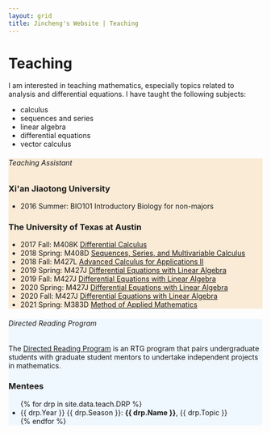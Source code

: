 ```yaml
---
layout: grid
title: Jincheng's Website | Teaching
---
```


<div class="content" markdown="1">

# Teaching

I am interested in teaching mathematics, especially topics related to analysis and differential equations. I have taught the following subjects:

* calculus
* sequences and series
* linear algebra
* differential equations
* vector calculus

</div>

<div style="background-color:antiquewhite">
<div class="content" markdown="1">

###### Teaching Assistant

### Xi'an Jiaotong University

- 2016 Summer: BIO101 Introductory Biology for non-majors

### The University of Texas at Austin

- 2017 Fall: M408K [Differential Calculus](2017/m408k)
- 2018 Spring: M408D [Sequences, Series, and Multivariable Calculus](2018/m408d)
- 2018 Fall: M427L [Advanced Calculus for Applications II](2018/m427l)
- 2019 Spring: M427J [Differential Equations with Linear Algebra](2019/m427j)
- 2019 Fall: M427J [Differential Equations with Linear Algebra](2019/m427j-2)
- 2020 Spring: M427J [Differential Equations with Linear Algebra](2020/m427j)
- 2020 Fall: M427J [Differential Equations with Linear Algebra](2020/m427j-2)
- 2021 Spring: M383D [Method of Applied Mathematics](2021/m383d)

</div>
</div>

<div style="background-color:aliceblue">
<div class="content" markdown="1">

###### Directed Reading Program

The [Directed Reading Program](https://web.ma.utexas.edu/users/drp/about.html) is an RTG program that pairs undergraduate students with graduate student mentors to undertake independent projects in mathematics. 

### Mentees

<ul>
{% for drp in site.data.teach.DRP %}
<li> {{ drp.Year }} {{ drp.Season }}: <b>{{ drp.Name }}</b>, {{ drp.Topic }}</li>
{% endfor %}
</ul>

</div>
</div>